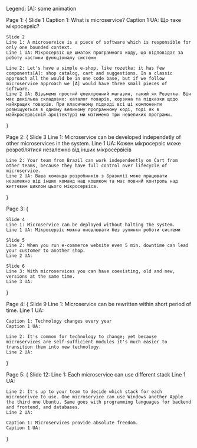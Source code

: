 Legend:
[A]: some animation

Page 1: {
    Slide 1
    Caption 1: What is microservice?
    Caption 1 UA: Що таке мікросервіс?
    
    Slide 2
    Line 1: A microservice is a piece of software which is responsible for only one bounded context.
    Line 1 UA: Мікросервіс це шматок програмного коду, що відповідає за роботу частини функціоналу системи

    Line 2: Let's have a simple e-shop, like rozetka; it has few components[A]: shop catalog, cart and suggestions. In a classic approach all the would be in one code base, but if we follow microservice approach we [A] would have three small pieces of software.
    Line 2 UA: Візьмемо простий електронний магазин, такий як Розетка. Він має декілька складових: каталог товарів, корзина та підказки щодо найкращих товарів. При класичному підході всі ці компоненти розміщуються в одному великому програмному коді, тоді як в майкросервісній архітектурі ми матимемо три невеликих програми.
} 

Page 2: {
    Slide 3
    Line 1: Microservice can be developed independetly of other microservices in the system.
    Line 1 UA: Кожен мікросервіс може розроблятися незалежно від інших мікросервісів

    Line 2: Your team from Brazil can work independently on Cart from other teams, because they have full control over lifecycle of microservice.
    Line 2 UA: Ваша команда розробників з Бразилії може працювати незалежно від інших команд над кошиком та має повний контроль над життєвим циклом цього мікросервіса.
}

Page 3: {

    Slide 4
    Line 1: Microservice can be deployed without halting the system.
    Line 1 UA: Мікросервіс можна оновлювати без зупинки роботи системи

    Slide 5
    Line 2: When you run e-commerce website even 5 min. downtime can lead your customer to another shop.
    Line 2 UA: 

    Slide 6
    Line 3: With microservices you can have coexisting, old and new, versions at the same time.
    Line 3 UA:
}

Page 4: {
    Slide 9
    Line 1: Microservice can be rewritten within short period of time.
    Line 1 UA:

    Caption 1: Technology changes every year
    Caption 1 UA:

    Line 2: It's common for technology to change; yet because microservices are self-sufficient modules it's much easier to transition them into new technology.
    Line 2 UA:
}

Page 5: {
    Slide 12:
    Line 1: Each microservice can use different stack
    Line 1 UA:

    Line 2: It's up to your team to decide which stack for each microserivce to use. One microservice can use Windows another Apple the third one Ubuntu. Same goes with programming languages for backend and frontend, and databases. 
    Line 2 UA: 

    Caption 1: Microservices provide absolute freedom.
    Caption 1 UA:
}